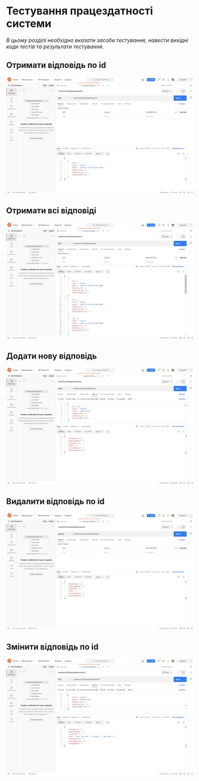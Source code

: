 # Тестування працездатності системи

 *В цьому розділі необхідно вказати засоби тестування, навести вихідні коди тестів та результати тестування.*
 ## Отримати відповідь по id
 ![](./get1.png)

 ## Отримати всі відповіді
 ![](./gets.png)

 ## Додати нову відповідь
 ![](./add.png)

 ## Видалити відповідь по id
 ![](./delete.png)

 ## Змінити відповідь по id
 ![](./update.png)